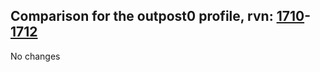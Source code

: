 ## Comparison for the outpost0 profile, rvn: [1710](https://github.com/PRO100KatYT/FortniteProfileRevisions/tree/main/profiles/outpost0/1710%20outpost0.json)-[1712](https://github.com/PRO100KatYT/FortniteProfileRevisions/tree/main/profiles/outpost0/1712%20outpost0.json)

No changes

